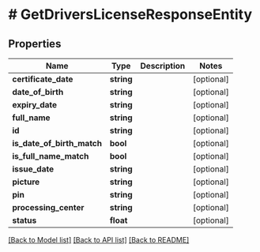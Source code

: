 # # GetDriversLicenseResponseEntity

## Properties

Name | Type | Description | Notes
------------ | ------------- | ------------- | -------------
**certificate_date** | **string** |  | [optional]
**date_of_birth** | **string** |  | [optional]
**expiry_date** | **string** |  | [optional]
**full_name** | **string** |  | [optional]
**id** | **string** |  | [optional]
**is_date_of_birth_match** | **bool** |  | [optional]
**is_full_name_match** | **bool** |  | [optional]
**issue_date** | **string** |  | [optional]
**picture** | **string** |  | [optional]
**pin** | **string** |  | [optional]
**processing_center** | **string** |  | [optional]
**status** | **float** |  | [optional]

[[Back to Model list]](../../README.md#models) [[Back to API list]](../../README.md#endpoints) [[Back to README]](../../README.md)
